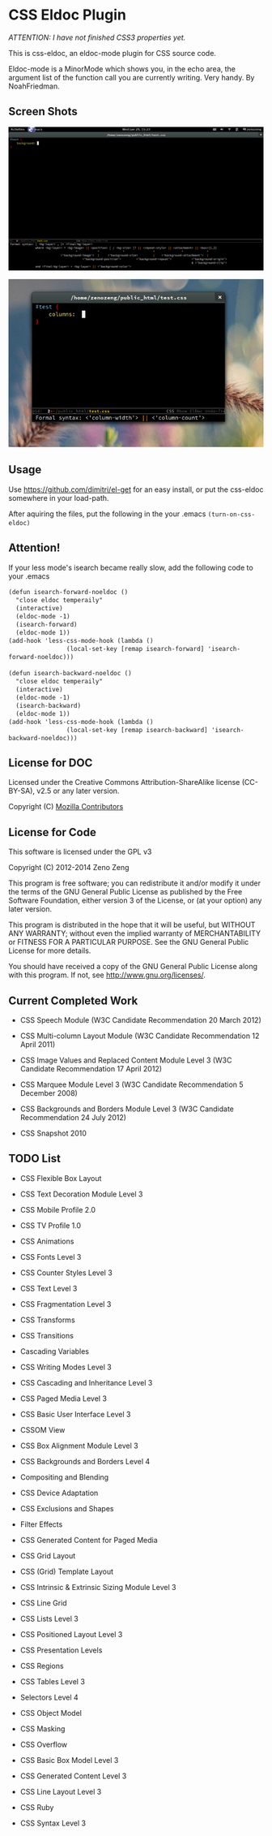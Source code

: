 # CSS Eldoc Plugin

*ATTENTION: I have not finished CSS3 properties yet.*

This is css-eldoc, an eldoc-mode plugin for CSS source code.

Eldoc-mode is a MinorMode which shows you, in the echo area, the argument list of the function call you are currently writing. Very handy. By NoahFriedman. 

## Screen Shots

![Alt text](ss0.png)

![Alt text](ss1.png)

## Usage

Use https://github.com/dimitri/el-get for an easy install, or put the css-eldoc somewhere in your load-path.

After aquiring the files, put the following in the your .emacs `(turn-on-css-eldoc)`


## Attention!

If your less mode's isearch became really slow, add the following code to your .emacs

```emacs-lisp
(defun isearch-forward-noeldoc ()
  "close eldoc temperaily"
  (interactive)
  (eldoc-mode -1)
  (isearch-forward)
  (eldoc-mode 1))
(add-hook 'less-css-mode-hook (lambda ()
				(local-set-key [remap isearch-forward] 'isearch-forward-noeldoc)))

(defun isearch-backward-noeldoc ()
  "close eldoc temperaily"
  (interactive)
  (eldoc-mode -1)
  (isearch-backward)
  (eldoc-mode 1))
(add-hook 'less-css-mode-hook (lambda ()
				(local-set-key [remap isearch-backward] 'isearch-backward-noeldoc)))
```
   
## License for DOC

Licensed under the Creative Commons Attribution-ShareAlike license (CC-BY-SA), v2.5 or any later version.

Copyright (C) [Mozilla Contributors](https://developer.mozilla.org/en-US/docs/Web/CSS/Reference)

## License for Code

This software is licensed under the GPL v3

Copyright (C) 2012-2014 Zeno Zeng

This program is free software; you can redistribute it and/or modify
it under the terms of the GNU General Public License as published by
the Free Software Foundation, either version 3 of the License, or
(at your option) any later version.

This program is distributed in the hope that it will be useful,
but WITHOUT ANY WARRANTY; without even the implied warranty of
MERCHANTABILITY or FITNESS FOR A PARTICULAR PURPOSE.  See the
GNU General Public License for more details.

You should have received a copy of the GNU General Public License
along with this program.  If not, see <http://www.gnu.org/licenses/>.
   
## Current Completed Work

- CSS Speech Module (W3C Candidate Recommendation 20 March 2012)

- CSS Multi-column Layout Module (W3C Candidate Recommendation 12 April 2011)

- CSS Image Values and Replaced Content Module Level 3 (W3C Candidate Recommendation 17 April 2012)

- CSS Marquee Module Level 3 (W3C Candidate Recommendation 5 December 2008)

- CSS Backgrounds and Borders Module Level 3 (W3C Candidate Recommendation 24 July 2012)

- CSS Snapshot 2010

## TODO List

- CSS Flexible Box Layout

- CSS Text Decoration Module Level 3

- CSS Mobile Profile 2.0

- CSS TV Profile 1.0

- CSS Animations

- CSS Fonts Level 3

- CSS Counter Styles Level 3

- CSS Text Level 3

- CSS Fragmentation Level 3

- CSS Transforms

- CSS Transitions

- Cascading Variables

- CSS Writing Modes Level 3

- CSS Cascading and Inheritance Level 3

- CSS Paged Media Level 3

- CSS Basic User Interface Level 3

- CSSOM View

- CSS Box Alignment Module Level 3

- CSS Backgrounds and Borders Level 4

- Compositing and Blending

- CSS Device Adaptation

- CSS Exclusions and Shapes

- Filter Effects

- CSS Generated Content for Paged Media

- CSS Grid Layout

- CSS (Grid) Template Layout

- CSS Intrinsic & Extrinsic Sizing Module Level 3

- CSS Line Grid

- CSS Lists Level 3

- CSS Positioned Layout Level 3

- CSS Presentation Levels

- CSS Regions

- CSS Tables Level 3

- Selectors Level 4

- CSS Object Model

- CSS Masking

- CSS Overflow

- CSS Basic Box Model Level 3

- CSS Generated Content Level 3

- CSS Line Layout Level 3

- CSS Ruby

- CSS Syntax Level 3
